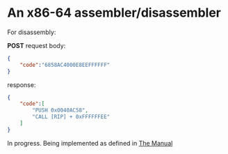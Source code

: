 # An x86-64 assembler/disassembler

For disassembly:

**POST** request body:
```json
{
	"code":"6858AC4000E8EEFFFFFF"
}
```

response:
```json
{
	"code":[
		"PUSH 0x0040AC58",
		"CALL [RIP] + 0xFFFFFFEE"
	]
}
```

In progress.
Being implemented as defined in [The Manual](https://www.amd.com/system/files/TechDocs/24594.pdf)
